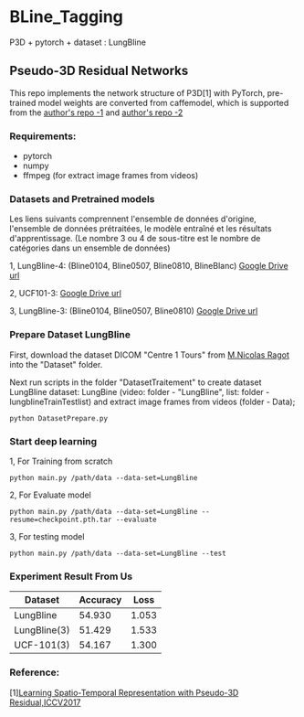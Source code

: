 # BLine_Tagging
 P3D + pytorch + dataset : LungBline 
 

## Pseudo-3D Residual Networks

This repo implements the network structure of P3D[1] with PyTorch, pre-trained model weights are converted from caffemodel, which is supported from the [author's repo -1](https://github.com/ZhaofanQiu/pseudo-3d-residual-networks) and [author's repo -2](https://github.com/naviocean/pseudo-3d-pytorch)


### Requirements:

- pytorch
- numpy
- ffmpeg (for extract image frames from videos)

### Datasets and Pretrained models

Les liens suivants comprennent l'ensemble de données d'origine, l'ensemble de données prétraitées, le modèle entraîné et les résultats d'apprentissage. 
(Le nombre 3 ou 4 de sous-titre est le nombre de catégories dans un ensemble de données)

1, LungBline-4: (Bline0104, Bline0507, Bline0810, BlineBlanc)
 [Google Drive url](https://drive.google.com/drive/folders/1027MKcjOEUApx1eKaNhtixVQk0TkMFoY?usp=sharing)

2, UCF101-3:
 [Google Drive url](https://drive.google.com/drive/folders/1vEjU9NnTikhCoeQK1Soocg7BbFhdpD3u?usp=sharing)

3, LungBline-3: (Bline0104, Bline0507, Bline0810)
 [Google Drive url](https://drive.google.com/drive/folders/1bp-tLGxinZkgSpSkDVb5bwXmmjW66_3i?usp=sharing)
 
 
### Prepare Dataset LungBline

First, download the dataset DICOM "Centre 1 Tours" from [M.Nicolas Ragot](https://www.univ-tours.fr/annuaire/m-nicolas-ragot) into the "Dataset" folder.

Next run scripts in the folder "DatasetTraitement" to create dataset LungBline 
dataset: LungBine (video: folder - "LungBline", list: folder - lungblineTrainTestlist)
and extract image frames from videos (folder - Data);
```
python DatasetPrepare.py
```


### Start deep learning
1, For Training from scratch
```
python main.py /path/data --data-set=LungBline
```

2, For Evaluate model
```
python main.py /path/data --data-set=LungBline --resume=checkpoint.pth.tar --evaluate 
```

3, For testing model
```
python main.py /path/data --data-set=LungBline --test 
```


### Experiment Result From Us
Dataset | Accuracy | Loss
---|---|---|
LungBline | 54.930 | 1.053
LungBline(3) | 51.429 | 1.533
UCF-101(3) | 54.167 | 1.300


### Reference:

 [1][Learning Spatio-Temporal Representation with Pseudo-3D Residual,ICCV2017](http://openaccess.thecvf.com/content_iccv_2017/html/Qiu_Learning_Spatio-Temporal_Representation_ICCV_2017_paper.html)
